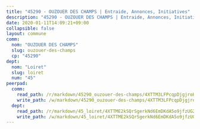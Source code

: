 ```yaml
---
title: "45290 - OUZOUER DES CHAMPS | Entraide, Annonces, Initiatives"
description: "45290 - OUZOUER DES CHAMPS | Entraide, Annonces, Initiatives"
date: 2020-01-11T14:09:21+09:00
collapsible: false
layout: commune
comm:
  nom: "OUZOUER DES CHAMPS"
  slug: ouzouer-des-champs
  cp: "45290"
dept:
  nom: "Loiret"
  slug: loiret
  num: "45"
peerpad:
  comm:
    read_path: /r/markdown/45290_ouzouer-des-champs/4XTTM3LFPcqpDjgjroH6FmGvLxiEwUuj2B9Snaae8fToHFisW
    write_path: /w/markdown/45290_ouzouer-des-champs/4XTTM3LFPcqpDjgjroH6FmGvLxiEwUuj2B9Snaae8fToHFisW-K3TgUjeRrVxp8bomwYm5fMJFKEuBh1W59mw52GSVTYQ4AntmVG88vguEZWCNfE2ugT4kUEdqxrhaQ7wvwcSBSabdkknGtcStMPPYNhURFijCfUs7ruFqfAGEjZW3mMKQTFRjeRwa
  dept:
    read_path: /r/markdown/45_loiret/4XTTME2kSQrSgerkNd6EmDKdA5o9jfzUG2SAG8C2qVYb3YXN4
    write_path: /w/markdown/45_loiret/4XTTME2kSQrSgerkNd6EmDKdA5o9jfzUG2SAG8C2qVYb3YXN4-K3TgULpEDoP6p5UphGUnEGQQDb2AQTj81Z2trE1ZVsdtBZSXUbkVLE9oEias3DdMz5vmgxRH8ErfnuyVj2VYfJxxhBMoq5ZxQCDrb2jTVFkww5uEThgDKwT8pF9LfJGTpqNraKjJ
---
```



